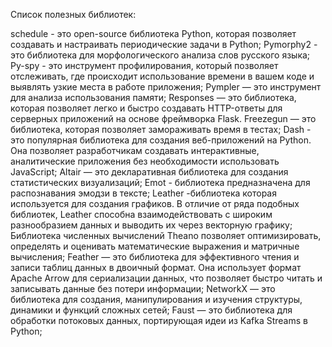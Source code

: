 Список полезных библиотек:

schedule - это open-source библиотека Python, которая позволяет создавать и настраивать периодические задачи в Python;
Pymorphy2 - это библиотека для морфологического анализа слов русского языка;
Py-spy - это инструмент профилирования, который позволяет отслеживать, где происходит использование времени в вашем коде и выявлять узкие места в работе приложения; 
Pympler — это инструмент для анализа использования памяти;
Responses — это библиотека, которая позволяет легко и быстро создавать HTTP-ответы для серверных приложений на основе фреймворка Flask.
Freezegun — это библиотека, которая позволяет замораживать время в тестах;
Dash - это популярная библиотека для создания веб-приложений на Python. Она позволяет разработчикам создавать интерактивные, аналитические приложения без необходимости использовать JavaScript;
Altair — это декларативная библиотека для создания статистических визуализаций;
Emot - библиотека предназначена для распознавания эмодзи в тексте;
Leather -библиотека которая используется для создания графиков. В отличие от ряда подобных библиотек, Leather способна взаимодействовать с широким разнообразием данных и выводить их через векторную графику;
Библиотека численных вычислений Theano позволяет оптимизировать, определять и оценивать математические выражения и матричные вычисления;
Feather — это библиотека для эффективного чтения и записи таблиц данных в двоичный формат. Она использует формат Apache Arrow для сериализации данных, что позволяет быстро читать и записывать данные без потери информации;
NetworkX — это библиотека для создания, манипулирования и изучения структуры, динамики и функций сложных сетей;
Faust — это библиотека для обработки потоковых данных, портирующая идеи из Kafka Streams в Python;

